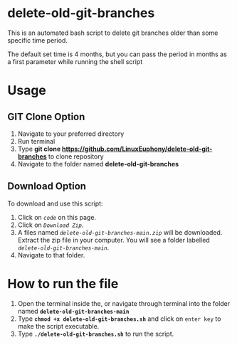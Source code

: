 # delete-old-git-branches


This is an automated bash script to delete git branches older than some specific time period.


The default set time is 4 months, but you can pass the period in months as a first parameter while running the shell script


# Usage

## GIT Clone Option
  1. Navigate to your preferred directory
  2. Run terminal
  3. Type **git clone https://github.com/LinuxEuphony/delete-old-git-branches** to clone repository
  4. Navigate to the folder named **delete-old-git-branches**


## Download Option
To download and use this script:
  1. Click on *`code`* on this page.
  2. Click on *`Download Zip`*.
  3. A files named *`delete-old-git-branches-main.zip`* will be downloaded. Extract the zip file in your computer. You will see a folder labelled *`delete-old-git-branches-main`*. 
  4. Navigate to that folder.
  
  
  # How to run the file

  1. Open the terminal inside the, or navigate through terminal into the folder named **`delete-old-git-branches-main`**
  2. Type **`chmod +x delete-old-git-branches.sh`** and click on `enter key` to make the script executable.
  3. Type **`./delete-old-git-branches.sh`** to run the script.

</br></br>


